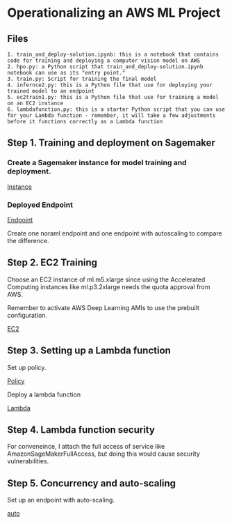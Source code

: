 # Operationalizing an AWS ML Project

## Files
```
1. train_and_deploy-solution.ipynb: this is a notebook that contains code for training and deploying a computer vision model on AWS
2. hpo.py: a Python script that train_and_deploy-solution.ipynb notebook can use as its "entry point."
3. train.py: Script for training the final model
4. infernce2.py: this is a Python file that use for deploying your trained model to an endpoint
5. ec2train1.py: this is a Python file that use for training a model on an EC2 instance
6. lambdafunction.py: this is a starter Python script that you can use for your Lambda function - remember, it will take a few adjustments before it functions correctly as a Lambda function
```

## Step 1. Training and deployment on Sagemaker

### Create a Sagemaker instance for model training and deployment.

[Instance](https://github.com/yuting1214/Udacity_Proj4/blob/main/plots/instance.png)

### Deployed Endpoint

[Endpoint](https://github.com/yuting1214/Udacity_Proj4/blob/main/plots/endpoint.png)

Create one noraml endpoint and one endpoint with autoscaling to compare the difference.

## Step 2. EC2 Training

Choose an EC2 instance of ml.m5.xlarge since using the Accelerated Computing instances like ml.p3.2xlarge needs the quota approval from AWS.

Remember to activate AWS Deep Learning AMIs to use the prebuilt configuration.

[EC2](https://github.com/yuting1214/Udacity_Proj4/blob/main/plots/ec2.png)

## Step 3. Setting up a Lambda function

Set up policy.

[Policy]([plots](https://github.com/yuting1214/Udacity_Proj4/blob/main/plots/lambda_iam.png))

Deploy a lambda function

[Lambda](https://github.com/yuting1214/Udacity_Proj4/blob/main/plots/lambda_function_test.png)

## Step 4. Lambda function security

For conveneince, I attach the full access of service like AmazonSageMakerFullAccess, but doing this would cause security vulnerabilities.

## Step 5. Concurrency and auto-scaling

Set up an endpoint with auto-scaling.

[auto](https://github.com/yuting1214/Udacity_Proj4/blob/main/plots/auto_scaling_config.png)
